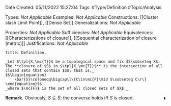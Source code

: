 <div class="topSpace"></div>

Date Created: 05/11/2022 15:27:04
Tags: #Type/Definition #Topic/Analysis

Types: _Not Applicable_
Examples: _Not Applicable_
Constructions: [[Cluster slash Limit Point]], [[Dense Set]]
Generalizations: _Not Applicable_

Properties: _Not Applicable_
Sufficiencies: _Not Applicable_
Equivalences: [[Characterizations of closure]], [[Sequential characterization of closure (metric)]]
Justifications: _Not Applicable_

``` ad-Definition
title: Definition.

_Let $\tpl{X,\mc{T}}$ be a topological space and fix $S\subseteq X$. The **closure of $S$ in $\tpl{X,\mc{T}}$** is the intersection of all closed sets that contain $S$; that is,_
$$\begin{equation}
    \bar{S}\coloneqq\bigcap\l\{C\in\mc{F}\mid S\subseteq C\r\}
\end{equation}$$
_where $\mc{F}$ is the set of all closed sets of $X$._

```

**Remark.** Obviously, $S\subseteq\bar{S}$; the converse holds iff $S$ is closed.<span style="float:right;">$\blacklozenge$</span>

